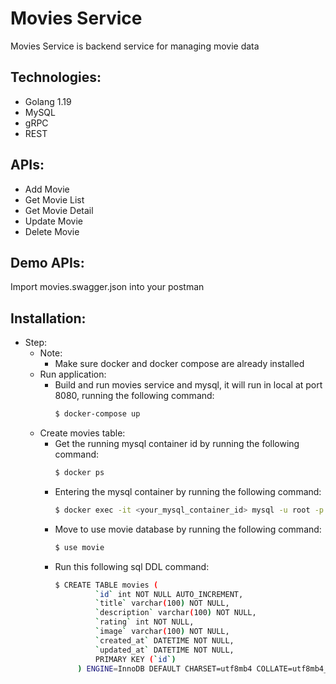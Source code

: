 # Movies Service
Movies Service is backend service for managing movie data

## Technologies:
* Golang 1.19
* MySQL
* gRPC
* REST

## APIs:
* Add Movie
* Get Movie List
* Get Movie Detail
* Update Movie
* Delete Movie

## Demo APIs:
Import movies.swagger.json into your postman

## Installation:
* Step:
    * Note:
        - Make sure docker and docker compose are already installed
    * Run application:
        - Build and run movies service and mysql, it will run in local at port 8080, running the following command:
           ```bash
           $ docker-compose up
           ```
    * Create movies table:
        - Get the running mysql container id by running the following command:
           ```bash
           $ docker ps
           ```
        - Entering the mysql container by running the following command:
           ```bash
           $ docker exec -it <your_mysql_container_id> mysql -u root -p root
           ```
        - Move to use movie database by running the following command:
           ```bash
           $ use movie
           ```
        - Run this following sql DDL command:
           ```bash
           $ CREATE TABLE movies (
                    `id` int NOT NULL AUTO_INCREMENT,
                    `title` varchar(100) NOT NULL,
                    `description` varchar(100) NOT NULL,
                    `rating` int NOT NULL,
                    `image` varchar(100) NOT NULL,
                    `created_at` DATETIME NOT NULL,
                    `updated_at` DATETIME NOT NULL,
                    PRIMARY KEY (`id`)
                ) ENGINE=InnoDB DEFAULT CHARSET=utf8mb4 COLLATE=utf8mb4_0900_ai_ci;
            ```
